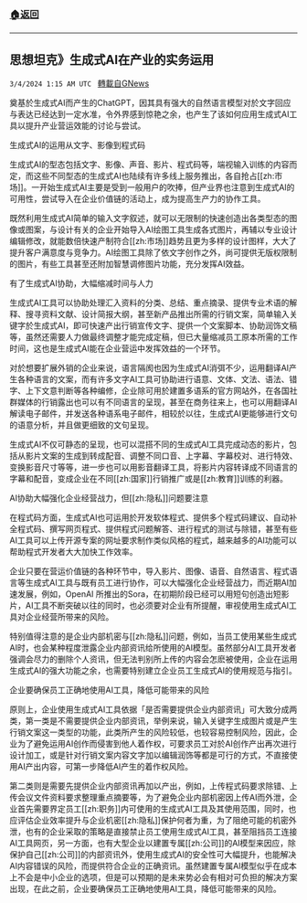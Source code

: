 ###  [:house:返回](README.md)
---


## 思想坦克》生成式AI在产业的实务运用
`3/4/2024 1:15 AM UTC ` [轉載自GNews](https://gnews.org/articles/2361855)

奠基於生成式AI而产生的ChatGPT，因其具有强大的自然语言模型对於文字回应与表达已经达到一定水准，令外界感到惊艳之余，也产生了该如何应用生成式AI工具以提升产业营运效能的讨论与尝试。

生成式AI的运用从文字、影像到程式码

生成式AI的型态包括文字、影像、声音、影片、程式码等，端视输入训练的内容而定，而这些不同型态的生成式AI也陆续有许多线上服务推出，各自抢占[[zh:市场]]。一开始生成式AI主要是受到一般用户的吹捧，但产业界也注意到生成式AI的可用性，尝试导入在企业价值链的活动上，成为提高生产力的协作工具。

既然利用生成式AI简单的输入文字叙述，就可以无限制的快速创造出各类型态的图像或图案，与设计有关的企业开始导入AI绘图工具生成各式图片，再辅以专业设计编辑修改，就能数倍快速产制符合[[zh:市场]]趋势且更为多样的设计图样，大大了提升客户满意度与竞争力。AI绘图工具除了依文字创作之外，尚可提供无版权限制的图片，有些工具甚至还附加智慧调修图片功能，充分发挥AI效益。

有了生成式AI协助，大幅缩减时间与人力

生成式AI工具可以协助处理汇入资料的分类、总结、重点摘录、提供专业术语的解释、搜寻资料文献、设计简报大纲，甚至新产品推出所需的行销文案，简单输入关键字於生成式AI，即可快速产出行销宣传文字、提供一个文案脚本、协助润饰文稿等，虽然还需要人力做最终调整才能完成定稿，但已大量缩减员工原本所需的工作时间，这也是生成式AI能在企业营运中发挥效益的一个环节。

对於想要扩展外销的企业来说，语言隔阂也因为生成式AI消弭不少，运用翻译AI产生各种语言的文案，而有许多文字AI工具可协助进行语意、文体、文法、语法、错字、上下文意判断等各种编修，企业除可用於建置多语系的官方网站外，在各国社群媒体的行销露出也可以有不同语言的呈现，甚至在商务往来上，也可以用翻译AI解读电子邮件，并发送各种语系电子邮件，相较於以往，生成式AI更能够进行文句的语意分析，并且做更细致的文句呈现。

生成式AI不仅可静态的呈现，也可以混搭不同的生成式AI工具完成动态的影片，包括从影片文案的生成到转成配音、调整不同口音、上字幕、字幕校对、进行特效、变换影音尺寸等等，进一步也可以用影音翻译工具，将影片内容转译成不同语言的字幕和配音，变成企业在不同[[zh:国家]]行销推广或是[[zh:教育]]训练的利器。

AI协助大幅强化企业经营战力，但[[zh:隐私]]问题要注意

在程式码方面，生成式AI也可运用於开发软体程式、提供多个程式码建议、自动补全程式码、撰写网页程式、提供程式问题解答、进行程式的测试与除错，甚至有些AI工具可以上传开源专案的网址要求制作类似风格的程式，越来越多的AI功能可以帮助程式开发者大大加快工作效率。

企业只要在营运价值链的各种环节中，导入影片、图像、语音、自然语言、程式语言等生成式AI工具与既有员工进行协作，可以大幅强化企业经营战力，而近期AI加速发展，例如，OpenAI 所推出的Sora，在初期阶段已经可以用短句创造出短影片，AI工具不断突破以往的同时，也必须要对企业有所提醒，审视使用生成式AI工具对企业经营所带来的风险。

特别值得注意的是企业内部机密与[[zh:隐私]]问题，例如，当员工使用某些生成式AI时，也会某种程度泄露企业内部资讯给所使用的AI模型。虽然部分AI工具开发者强调会尽力的删除个人资讯，但无法判别所上传的内容会怎麽被使用，企业在运用生成式AI的强大功能之余，也需要特别建立企业员工生成式AI的使用规范与指引。

企业要确保员工正确地使用AI工具，降低可能带来的风险

原则上，企业使用生成式AI工具依据「是否需要提供企业内部资讯」可大致分成两类，第一类是不需要提供企业内部资讯，举例来说，输入关键字生成图片或是产生行销文案这一类型的功能，此类所产生的风险较低，也较容易控制风险，因此，企业为了避免运用AI创作而侵害到他人着作权，可要求员工对於AI创作产出再次进行设计加工，或是针对行销文案内容文字加以编辑润饰等都是可行的方式，不直接使用AI产出内容，可第一步降低AI产生的着作权风险。

第二类则是需要先提供企业内部资讯再加以产出，例如，上传程式码要求除错、上传会议文件资料要求整理重点摘要等，为了避免企业内部机密因上传AI而外泄，企业首先需要界定员工[[zh:职务]]内可使用的生成式AI工具及其使用范围，同时，也应评估企业效率提升与企业机密[[zh:隐私]]保护何者为重，为了阻绝可能的机密外泄，也有的企业采取的策略是直接禁止员工使用生成式AI工具，甚至阻挡员工连接AI工具网页，另一方面，也有大型企业以建置专属[[zh:公司]]的AI模型来因应，除保护自己[[zh:公司]]的内部资讯外，使用生成式AI的安全性可大幅提升，也能解决AI内容错误的风险，而提供符合企业的正确资讯。虽然建置专属AI模型似乎在成本上不会是中小企业的选项，但是可以预期的是未来势必会有相对可负担的解决方案出现，在此之前，企业要确保员工正确地使用AI工具，降低可能带来的风险。
